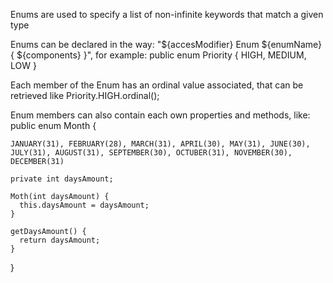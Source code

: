 Enums are used to specify a list of non-infinite keywords that match a given type

Enums can be declared in the way: "${accesModifier} Enum ${enumName} { ${components} }", for example:
  public enum Priority {
    HIGH, MEDIUM, LOW
  }

Each member of the Enum has an ordinal value associated, that can be retrieved like Priority.HIGH.ordinal();

Enum members can also contain each own properties and methods, like:
  public enum Month {

    JANUARY(31), FEBRUARY(28), MARCH(31), APRIL(30), MAY(31), JUNE(30), JULY(31), AUGUST(31), SEPTEMBER(30), OCTUBER(31), NOVEMBER(30), DECEMBER(31)

    private int daysAmount;

    Moth(int daysAmount) {
      this.daysAmount = daysAmount;
    }

    getDaysAmount() {
      return daysAmount;
    }
    
  }